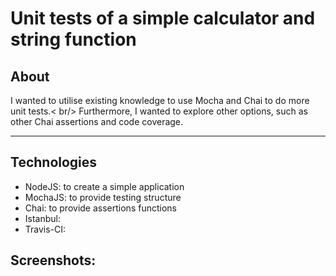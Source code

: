 Unit tests of a simple calculator and string function
===

About
---
I wanted to utilise existing knowledge to use Mocha and Chai to do more unit tests.< br/>
Furthermore, I wanted to explore other options, such as other Chai assertions and code coverage.

---

Technologies
---
- NodeJS: to create a simple application
- MochaJS: to provide testing structure
- Chai: to provide assertions functions
- Istanbul:
- Travis-CI:

Screenshots:
---

